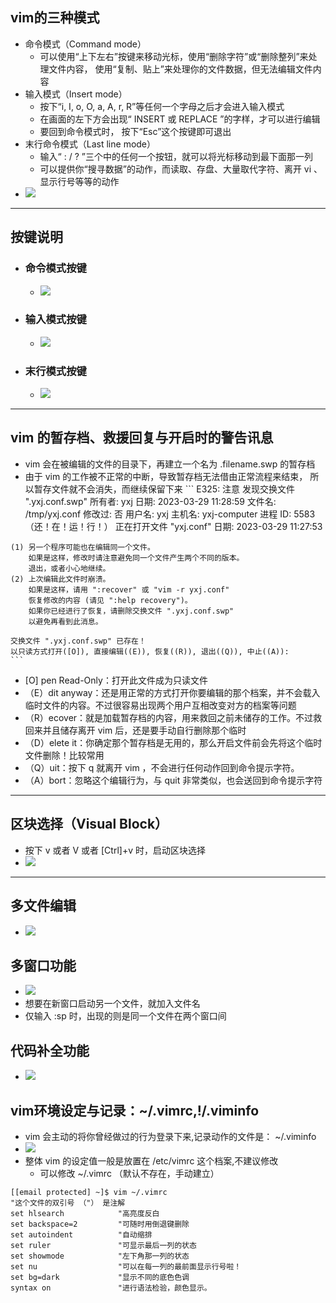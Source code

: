 ## vim的三种模式
- 命令模式（Command mode）
  - 可以使用“上下左右”按键来移动光标，使用“删除字符”或“删除整列”来处理文件内容， 使用“复制、贴上”来处理你的文件数据，但无法编辑文件内容
- 输入模式（Insert mode）
  - 按下“i, I, o, O, a, A, r, R”等任何一个字母之后才会进入输入模式
  - 在画面的左下方会出现“ INSERT 或 REPLACE ”的字样，才可以进行编辑
  - 要回到命令模式时， 按下“Esc”这个按键即可退出
- 末行命令模式（Last line mode）
  - 输入“ : / ? ”三个中的任何一个按钮，就可以将光标移动到最下面那一列
  - 可以提供你“搜寻数据”的动作，而读取、存盘、大量取代字符、离开 vi 、显示行号等等的动作
- ![](../images/2023-03-28-19-34-09.png)
---
## 按键说明
- ### 命令模式按键
  - ![](../images/2023-03-28-19-40-34.png)
- ### 输入模式按键
  - ![](../images/2023-03-28-19-42-07.png)
- ### 末行模式按键
  - ![](../images/2023-03-28-19-43-33.png)
---
## vim 的暂存档、救援回复与开启时的警告讯息
  -  vim 会在被编辑的文件的目录下，再建立一个名为 .filename.swp 的暂存档
  -  由于 vim 的工作被不正常的中断，导致暂存档无法借由正常流程来结束， 所以暂存文件就不会消失，而继续保留下来
    ```
    E325: 注意
    发现交换文件 ".yxj.conf.swp"
                所有者: yxj    日期: 2023-03-29 11:28:59
                文件名: /tmp/yxj.conf
                修改过: 否
                用户名: yxj      主机名: yxj-computer
              进程 ID: 5583 （还！在！运！行！）
    正在打开文件 "yxj.conf"
                  日期: 2023-03-29 11:27:53

    (1) 另一个程序可能也在编辑同一个文件。
        如果是这样，修改时请注意避免同一个文件产生两个不同的版本。
        退出，或者小心地继续。
    (2) 上次编辑此文件时崩溃。
        如果是这样，请用 ":recover" 或 "vim -r yxj.conf"
        恢复修改的内容 (请见 ":help recovery")。
        如果你已经进行了恢复，请删除交换文件 ".yxj.conf.swp"
        以避免再看到此消息。

    交换文件 ".yxj.conf.swp" 已存在！
    以只读方式打开([O]), 直接编辑((E)), 恢复((R)), 退出((Q)), 中止((A)): 
    ```
  - [O] pen Read-Only：打开此文件成为只读文件
  - （E）dit anyway：还是用正常的方式打开你要编辑的那个档案，并不会载入临时文件的内容。不过很容易出现两个用户互相改变对方的档案等问题
  - （R）ecover：就是加载暂存档的内容，用来救回之前未储存的工作。不过救回来并且储存离开 vim 后，还是要手动自行删除那个临时
  - （D）elete it：你确定那个暂存档是无用的，那么开启文件前会先将这个临时文件删除！比较常用
  - （Q）uit：按下 q 就离开 vim ，不会进行任何动作回到命令提示字符。
  - （A）bort：忽略这个编辑行为，与 quit 非常类似，也会送回到命令提示字符
---
## 区块选择（Visual Block）
- 按下 v 或者 V 或者 [Ctrl]+v 时，启动区块选择
- ![](../images/2023-03-29-14-56-52.png)
---
## 多文件编辑
- ![](../images/2023-03-29-14-58-03.png)
## 多窗口功能
- ![](../images/2023-03-29-14-58-55.png)
- 想要在新窗口启动另一个文件，就加入文件名
- 仅输入 :sp 时，出现的则是同一个文件在两个窗口间
## 代码补全功能
- ![](../images/2023-03-29-15-01-06.png)
## vim环境设定与记录：~/.vimrc,!/.viminfo
-  vim 会主动的将你曾经做过的行为登录下来,记录动作的文件是： ~/.viminfo 
- ![](../images/2023-03-29-15-02-52.png)
- 整体 vim 的设定值一般是放置在 /etc/vimrc 这个档案,不建议修改
  - 可以修改 ~/.vimrc （默认不存在，手动建立）
```
[[email protected] ~]$ vim ~/.vimrc
"这个文件的双引号 （"） 是注解
set hlsearch            "高亮度反白
set backspace=2         "可随时用倒退键删除
set autoindent          "自动缩排
set ruler               "可显示最后一列的状态
set showmode            "左下角那一列的状态
set nu                  "可以在每一列的最前面显示行号啦！
set bg=dark             "显示不同的底色色调
syntax on               "进行语法检验，颜色显示。
```